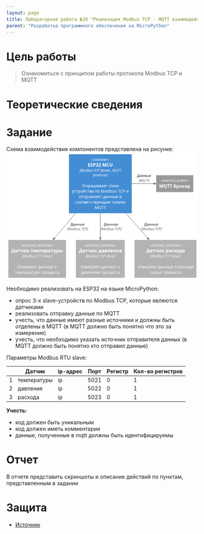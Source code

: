 ```yaml
---
layout: page
title: Лабораторная работа №10 "Реализация Modbus TCP - MQTT взаимодействия"
parent: "Разработка программного обеспечения на MicroPython"
---
```



# Цель работы
> Ознакомиться с принципом работы протокола Modbus TCP и MQTT

# Теоретические сведения

# Задание
Схема взаимодействия компонентов представлена на рисунке:
![Схема взаимодействия компонентов](static/scheme.png)

Необходимо реализовать на ESP32 на языке MicroPython:
* опрос 3-х slave-устройств по Modbus TCP, которые являются датчиками
* реализовать отправку данные по MQTT
* учесть, что данные имеют разные источники и должны быть отделены в MQTT (в MQTT должно быть понятно что это за измерение)
* учесть, что необходимо указать источник отправителя данных (в MQTT должно быть понятно кто отправил данные)

Параметры Modbus RTU slave:

|     | Датчик      | ip-адрес | Порт | Регистр | Кол-во регистров |
| --- | ----------- | -------- | ---- | ------- | ---------------- |
| 1   | температуры | ip       | 5021 | 0       | 1                |
| 2   | давления    | ip       | 5022 | 0       | 1                |
| 3   | расхода     | ip       | 5023 | 0       | 1                |

**Учесть:**
* код должен быть уникальным
* код должен иметь комментарии
* данные, полученные в mqtt должны быть идентифицируемы

# Отчет
В отчете представить скриншоты и описание действий по пунктам, представленным в задании

# Защита
* [Источник]()
